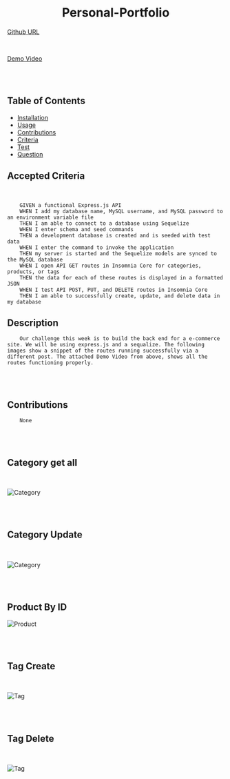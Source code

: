 <div align="center">

# Personal-Portfolio



</div>

[Github URL](https://github.com/aescobar73/E-commerce-Backend-Challenge)

<br>

[Demo Video](https://drive.google.com/file/d/1CXuD2yzuQuN1w60ZDLoy-Kh3OHYZWhYK/view)


<br>


<br>

## Table of Contents 

- [Installation](#installation)
- [Usage](#usage)
- [Contributions](#contributions)
- [Criteria](#Accepted-Criteria)
- [Test](#tests)
- [Question](#questions)



## Accepted Criteria
<br>

        GIVEN a functional Express.js API
        WHEN I add my database name, MySQL username, and MySQL password to an environment variable file
        THEN I am able to connect to a database using Sequelize
        WHEN I enter schema and seed commands
        THEN a development database is created and is seeded with test data
        WHEN I enter the command to invoke the application
        THEN my server is started and the Sequelize models are synced to the MySQL database
        WHEN I open API GET routes in Insomnia Core for categories, products, or tags
        THEN the data for each of these routes is displayed in a formatted JSON
        WHEN I test API POST, PUT, and DELETE routes in Insomnia Core
        THEN I am able to successfully create, update, and delete data in my database
    


## Description

        Our challenge this week is to build the back end for a e-commerce site. We will be using express.js and a sequalize. The following images show a snippet of the routes running successfully via a different post. The attached Demo Video from above, shows all the routes functioning properly.
        

<br>
<br>

## Contributions

        None

<br>

<br>

## Category get all

<br>

![Category](./assets/category-getall.jpg)

<br>

<br>

## Category Update

<br>

![Category](./assets/category-update.jpg)

<br>

<br>

## Product By ID

![Product](./assets/product-byid.jpg)

<br>

<br>

## Tag Create

<br>

![Tag](./assets/tag-create.jpg)

<br>

<br>

## Tag Delete 

<br>

![Tag](./assets/tag-delete.jpg)